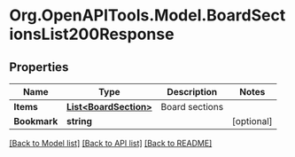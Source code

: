 # Org.OpenAPITools.Model.BoardSectionsList200Response

## Properties

Name | Type | Description | Notes
------------ | ------------- | ------------- | -------------
**Items** | [**List&lt;BoardSection&gt;**](BoardSection.md) | Board sections | 
**Bookmark** | **string** |  | [optional] 

[[Back to Model list]](../README.md#documentation-for-models) [[Back to API list]](../README.md#documentation-for-api-endpoints) [[Back to README]](../README.md)

